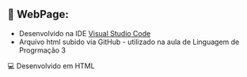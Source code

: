 ## 🌌 WebPage:
- Desenvolvido na IDE [Visual Studio Code](https://code.visualstudio.com/)
- Arquivo html subido via GitHub - utilizado na aula de Linguagem de Progrmação 3
  
 💻 Desenvolvido em HTML
